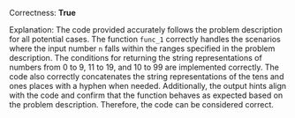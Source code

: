 Correctness: **True**

Explanation: The code provided accurately follows the problem description for all potential cases. The function `func_1` correctly handles the scenarios where the input number `n` falls within the ranges specified in the problem description. The conditions for returning the string representations of numbers from 0 to 9, 11 to 19, and 10 to 99 are implemented correctly. The code also correctly concatenates the string representations of the tens and ones places with a hyphen when needed. Additionally, the output hints align with the code and confirm that the function behaves as expected based on the problem description. Therefore, the code can be considered correct.